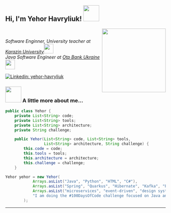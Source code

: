 <h2> Hi, I'm Yehor Havryliuk! <img src="https://media2.giphy.com/media/v1.Y2lkPTc5MGI3NjExMDhob2RrMmQxMGh2eGVyOHI5ZHE4bDkyMGptdjJnNHV4ODBteGFxeSZlcD12MV9pbnRlcm5hbF9naWZfYnlfaWQmY3Q9Zw/OdHm8u1mSJp7d2tohB/giphy.gif" width="50"></h2>
<img align='right' src="https://media1.giphy.com/media/v1.Y2lkPTc5MGI3NjExMnU5dXZnbGFyamd3c2o1am43YjF0c2ZnOHQyd3Zma2NzMDNuN3NueiZlcD12MV9pbnRlcm5hbF9naWZfYnlfaWQmY3Q9Zw/93UOscPyDH8cdRfSaT/giphy.gif" width="200">
<br>
<p><em>Software Enginner, University teacher at <a href="https://karazin.ua/en/">Karazin University</a><img src="https://media.giphy.com/media/fYSnHlufseco8Fh93Z/giphy.gif" width="30"></br>Java Software Engineer at <a href="https://en.otpbank.com.ua">Otp Bank Ukraine</a><img src="https://media.giphy.com/media/WUlplcMpOCEmTGBtBW/giphy.gif" width="30"> 
</em></p>

[![Linkedin: yehor-havryliuk](https://img.shields.io/badge/-yehor_havryliuk-blue?style=flat-square&logo=Linkedin&logoColor=white&link=https://www.linkedin.com/in/yehor-havryliuk/)](https://www.linkedin.com/in/yehor-havryliuk/)


### <img src="https://media0.giphy.com/media/v1.Y2lkPTc5MGI3NjExcmN4aHlleTkzNmk0cGticHNqeXM1bGszdW0zOGp5NTNodmdrNDNoaCZlcD12MV9pbnRlcm5hbF9naWZfYnlfaWQmY3Q9Zw/MYI6NK4JOGpOzOriEg/giphy.gif" width="50"> A little more about me...  

```java
public class Yehor {
    private List<String> code;
    private List<String> tools;
    private List<String> architecture;
    private String challenge;

    public Yehor(List<String> code, List<String> tools, 
                 List<String> architecture, String challenge) {
        this.code = code;
        this.tools = tools;
        this.architecture = architecture;
        this.challenge = challenge;
    }

Yehor yehor = new Yehor(
            Arrays.asList("Java", "Python", "HTML", "C#"),
            Arrays.asList("Spring", "Quarkus", "Hibernate", "Kafka", "PostgreSQL", "MySQL", "Docker", "Grafana", "OAuth", "OIDC", "Jenkins"),
            Arrays.asList("microservices", "event-driven", "design system patterns"),
            "I am doing the #100DaysOfCode challenge focused on Java and Python"
        );

```

---
